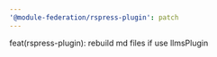 ```yaml
---
'@module-federation/rspress-plugin': patch
---
```


feat(rspress-plugin): rebuild md files if use llmsPlugin
